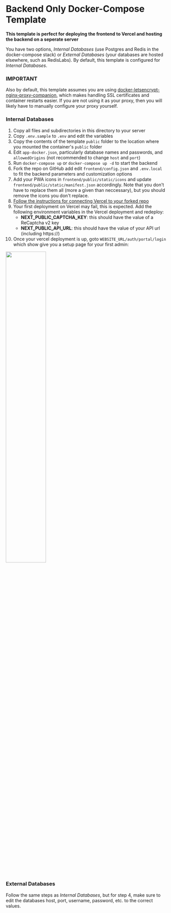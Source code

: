 # Backend Only Docker-Compose Template

**This template is perfect for deploying the frontend to Vercel and hosting the backend on a seperate server**

You have two options, *Internal Databases* (use Postgres and Redis in the docker-compose stack) or *External Databases* (your databases are hosted elsewhere, such as RedisLabs). By default, this template is configured for *Internal Databases*.

### IMPORTANT
Also by default, this template assumes you are using [docker-letsencrypt-nginx-proxy-companion](https://github.com/nginx-proxy/docker-letsencrypt-nginx-proxy-companion), which makes handling SSL certificates and container restarts easier. If you are not using it as your proxy, then you will likely have to manually configure your proxy yourself.

### Internal Databases
1. Copy all files and subdirectories in this directory to your server
2. Copy  `.env.sample` to `.env` and edit the variables
3. Copy the contents of the template `public` folder to the location where you mounted the container's  `public` folder
4. Edit `app-docker.json`, particularly database names and passwords, and `allowedOrigins` (not recommended to change `host` and `port`)
5. Run `docker-compose up` or `docker-compose up -d` to start the backend
6. Fork the repo on GitHub add edit `frontend/config.json` and `.env.local` to fit the backend parameters and customization options
7. Add your PWA icons in `frontend/public/static/icons` and update `frontend/public/static/manifest.json` accordingly. Note that you don't have to replace them all (more a given than neccessary), but you should remove the icons you don't replace.
8. [Follow the instructions for connecting Vercel to your forked repo](https://vercel.com/docs/v2/git-integrations/vercel-for-github#connecting-with-github)
9. Your first deployment on Vercel may fail, this is expected. Add the following environment variables in the Vercel deployment and redeploy:
   - <strong>NEXT_PUBLIC_CAPTCHA_KEY</strong>: this should have the value of a ReCaptcha v2 key
   - <strong>NEXT_PUBLIC_API_URL</strong>: this should have the value of your API url (including https://)
10. Once your vercel deployment is up, goto `WEBSITE_URL/auth/portal/login` which show give you a setup page for your first admin:
<img src="https://i.imgur.com/OQil44L.png" width="50%" />

### External Databases
Follow the same steps as *Internal Databases*, but for step 4, make sure to edit the databases host, port, username, password, etc. to the correct values.
